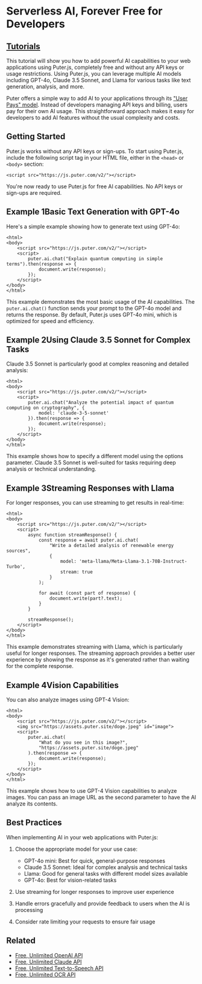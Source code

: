 # Serverless AI, Forever Free for Developers
[Tutorials](https://developer.puter.com/tutorials/)
------------------------

This tutorial will show you how to add powerful AI capabilities to your web applications using Puter.js, completely free and without any API keys or usage restrictions. Using Puter.js, you can leverage multiple AI models including GPT-4o, Claude 3.5 Sonnet, and Llama for various tasks like text generation, analysis, and more.

Puter offers a simple way to add AI to your applications through its ["User Pays" model](https://docs.puter.com/user-pays-model/). Instead of developers managing API keys and billing, users pay for their own AI usage. This straightforward approach makes it easy for developers to add AI features without the usual complexity and costs.

Getting Started
---------------

Puter.js works without any API keys or sign-ups. To start using Puter.js, include the following script tag in your HTML file, either in the `<head>` or `<body>` section:

```
<script src="https://js.puter.com/v2/"></script>

```


You're now ready to use Puter.js for free AI capabilities. No API keys or sign-ups are required.

Example 1Basic Text Generation with GPT-4o
------------------------------------------

Here's a simple example showing how to generate text using GPT-4o:

```
<html>
<body>
    <script src="https://js.puter.com/v2/"></script>
    <script>
        puter.ai.chat("Explain quantum computing in simple terms").then(response => {
            document.write(response);
        });
    </script>
</body>
</html>

```


This example demonstrates the most basic usage of the AI capabilities. The `puter.ai.chat()` function sends your prompt to the GPT-4o model and returns the response. By default, Puter.js uses GPT-4o mini, which is optimized for speed and efficiency.

Example 2Using Claude 3.5 Sonnet for Complex Tasks
--------------------------------------------------

Claude 3.5 Sonnet is particularly good at complex reasoning and detailed analysis:

```
<html>
<body>
    <script src="https://js.puter.com/v2/"></script>
    <script>
        puter.ai.chat("Analyze the potential impact of quantum computing on cryptography", {
            model: 'claude-3-5-sonnet'
        }).then(response => {
            document.write(response);
        });
    </script>
</body>
</html>

```


This example shows how to specify a different model using the options parameter. Claude 3.5 Sonnet is well-suited for tasks requiring deep analysis or technical understanding.

Example 3Streaming Responses with Llama
---------------------------------------

For longer responses, you can use streaming to get results in real-time:

```
<html>
<body>
    <script src="https://js.puter.com/v2/"></script>
    <script>
        async function streamResponse() {
            const response = await puter.ai.chat(
                "Write a detailed analysis of renewable energy sources", 
                {
                    model: 'meta-llama/Meta-Llama-3.1-70B-Instruct-Turbo',
                    stream: true
                }
            );
            
            for await (const part of response) {
                document.write(part?.text);
            }
        }

        streamResponse();
    </script>
</body>
</html>

```


This example demonstrates streaming with Llama, which is particularly useful for longer responses. The streaming approach provides a better user experience by showing the response as it's generated rather than waiting for the complete response.

Example 4Vision Capabilities
----------------------------

You can also analyze images using GPT-4 Vision:

```
<html>
<body>
    <script src="https://js.puter.com/v2/"></script>
    <img src="https://assets.puter.site/doge.jpeg" id="image">
    <script>
        puter.ai.chat(
            "What do you see in this image?",
            "https://assets.puter.site/doge.jpeg"
        ).then(response => {
            document.write(response);
        });
    </script>
</body>
</html>

```


This example shows how to use GPT-4 Vision capabilities to analyze images. You can pass an image URL as the second parameter to have the AI analyze its contents.

Best Practices
--------------

When implementing AI in your web applications with Puter.js:

1.  Choose the appropriate model for your use case:
    
    *   GPT-4o mini: Best for quick, general-purpose responses
    *   Claude 3.5 Sonnet: Ideal for complex analysis and technical tasks
    *   Llama: Good for general tasks with different model sizes available
    *   GPT-4o: Best for vision-related tasks
2.  Use streaming for longer responses to improve user experience
    
3.  Handle errors gracefully and provide feedback to users when the AI is processing
    
4.  Consider rate limiting your requests to ensure fair usage
    

Related
-------

*   [Free, Unlimited OpenAI API](https://developer.puter.com/tutorials/free-unlimited-openai-api)
*   [Free, Unlimited Claude API](https://developer.puter.com/tutorials/free-unlimited-claude-35-sonnet-api)
*   [Free, Unlimited Text-to-Speech API](https://developer.puter.com/tutorials/free-unlimited-text-to-speech-api)
*   [Free, Unlimited OCR API](https://developer.puter.com/tutorials/free-unlimited-ocr-api)